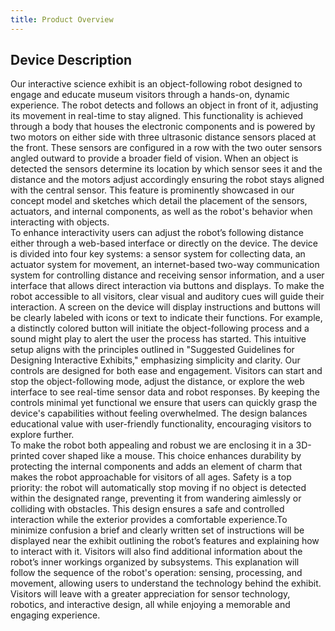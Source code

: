 ```yaml
---
title: Product Overview
---
```


## Device Description


Our interactive science exhibit is an object-following robot designed to engage and educate museum visitors through a hands-on, dynamic experience. The robot detects and follows an object in front of it, adjusting its movement in real-time to stay aligned. This functionality is achieved through a body that houses the electronic components and is powered by two motors on either side with three ultrasonic distance sensors placed at the front. These sensors are configured in a row with the two outer sensors angled outward to provide a broader field of vision. When an object is detected the sensors determine its location by which sensor sees it and the distance and the motors adjust accordingly ensuring the robot stays aligned with the central sensor. This feature is prominently showcased in our concept model and sketches which detail the placement of the sensors, actuators, and internal components, as well as the robot's behavior when interacting with objects. <br>To enhance interactivity users can adjust the robot’s following distance either through a web-based interface or directly on the device. The device is divided into four key systems: a sensor system for collecting data, an actuator system for movement, an internet-based two-way communication system for controlling distance and receiving sensor information, and a user interface that allows direct interaction via buttons and displays. To make the robot accessible to all visitors, clear visual and auditory cues will guide their interaction. A screen on the device will display instructions and buttons will be clearly labeled with icons or text to indicate their functions. For example, a distinctly colored button will initiate the object-following process and a sound might play to alert the user the process has started. This intuitive setup aligns with the principles outlined in "Suggested Guidelines for Designing Interactive Exhibits," emphasizing simplicity and clarity. Our controls are designed for both ease and engagement. Visitors can start and stop the object-following mode, adjust the distance, or explore the web interface to see real-time sensor data and robot responses. By keeping the controls minimal yet functional we ensure that users can quickly grasp the device's capabilities without feeling overwhelmed. The design balances educational value with user-friendly functionality, encouraging visitors to explore further. <br>To make the robot both appealing and robust we are enclosing it in a 3D-printed cover shaped like a mouse. This choice enhances durability by protecting the internal components and adds an element of charm that makes the robot approachable for visitors of all ages. Safety is a top priority: the robot will automatically stop moving if no object is detected within the designated range, preventing it from wandering aimlessly or colliding with obstacles. This design ensures a safe and controlled interaction while the exterior provides a comfortable experience.To minimize confusion a brief and clearly written set of instructions will be displayed near the exhibit outlining the robot’s features and explaining how to interact with it. Visitors will also find additional information about the robot’s inner workings organized by subsystems. This explanation will follow the sequence of the robot's operation: sensing, processing, and movement, allowing users to understand the technology behind the exhibit. Visitors will leave with a greater appreciation for sensor technology, robotics, and interactive design, all while enjoying a memorable and engaging experience.
